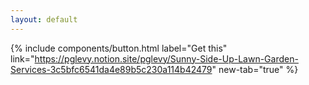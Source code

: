 ```yaml
---
layout: default
---
```


{% include components/button.html label="Get this" link="https://pglevy.notion.site/pglevy/Sunny-Side-Up-Lawn-Garden-Services-3c5bfc6541da4e89b5c230a114b42479" new-tab="true" %}